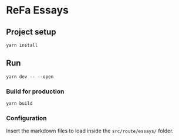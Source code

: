 # ReFa Essays

## Project setup
```
yarn install
```

## Run
```
yarn dev -- --open
```

### Build for production
```
yarn build
```

### Configuration
Insert the markdown files to load inside the `src/route/essays/` folder.